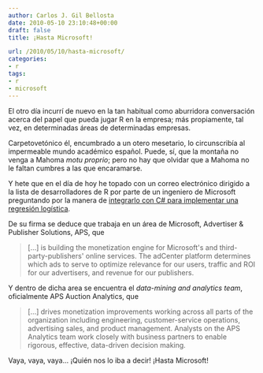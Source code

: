 ```yaml
---
author: Carlos J. Gil Bellosta
date: 2010-05-10 23:10:48+00:00
draft: false
title: ¡Hasta Microsoft!

url: /2010/05/10/hasta-microsoft/
categories:
- r
tags:
- r
- microsoft
---
```


El otro día incurrí de nuevo en la tan habitual como aburridora conversación acerca del papel que pueda jugar R en la empresa; más propiamente, tal vez, en determinadas áreas de determinadas empresas.

Carpetovetónico él, encumbrado a un otero mesetario, lo circunscribía al impermeable mundo académico español. Puede, sí, que la montaña no venga a Mahoma _motu proprio_; pero no hay que olvidar que a Mahoma no le faltan cumbres a las que encaramarse.

Y hete que en el día de hoy he topado con un correo electrónico dirigido a la lista de desarrolladores de R por parte de un ingeniero de Microsoft preguntando por la manera de [integrarlo con C# para implementar una regresión logística](http://tolstoy.newcastle.edu.au/R/e10/devel/10/05/0327.html).

De su firma se deduce que trabaja en un área de Microsoft, Advertiser & Publisher Solutions, APS, que


>[...] is building the monetization engine for Microsoft's and third-party-publishers' online services. The adCenter platform determines which ads to serve to optimize relevance for our users, traffic and ROI for our advertisers, and revenue for our publishers.


Y dentro de dicha area se encuentra el _data-mining and analytics team_, oficialmente APS Auction Analytics, que


>[...] drives monetization improvements working across all parts of the organization including engineering, customer-service operations, advertising sales, and product management. Analysts on the APS Analytics team work closely with business partners to enable rigorous, effective, data-driven decision making.


Vaya, vaya, vaya... ¡Quién nos lo iba a decir! ¡Hasta Microsoft!

